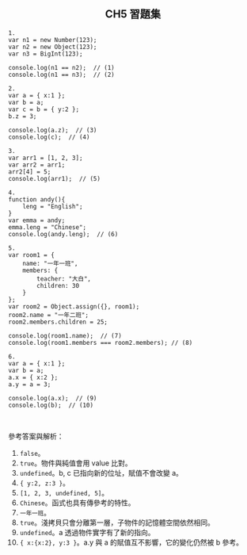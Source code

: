 <h2 align="center">CH5 習題集</h2>

```
1.
var n1 = new Number(123);
var n2 = new Object(123);
var n3 = BigInt(123);

console.log(n1 == n2);  // (1)
console.log(n1 == n3);  // (2)
```
```
2. 
var a = { x:1 };
var b = a;
var c = b = { y:2 };
b.z = 3;

console.log(a.z);  // (3)
console.log(c);  // (4)
```
```
3.
var arr1 = [1, 2, 3];
var arr2 = arr1;
arr2[4] = 5;
console.log(arr1);  // (5)
```
```
4.
function andy(){
    leng = "English";
}
var emma = andy;
emma.leng = "Chinese";
console.log(andy.leng);  // (6)
```
```
5.
var room1 = {
    name: "一年一班",
    members: {
        teacher: "大白",
        children: 30
    }
};
var room2 = Object.assign({}, room1);
room2.name = "一年二班";
room2.members.children = 25;

console.log(room1.name);  // (7)
console.log(room1.members === room2.members); // (8)
```
```
6.
var a = { x:1 };
var b = a;
a.x = { x:2 };
a.y = a = 3;

console.log(a.x);  // (9)
console.log(b);  // (10)
```
<br>

參考答案與解析：
1. `false`。
2. `true`。物件與純值會用 value 比對。
3. `undefined`。b, c 已指向新的位址，賦值不會改變 a。
4. `{ y:2, z:3 }`。
5. `[1, 2, 3, undefined, 5]`。
6. `Chinese`。函式也具有傳參考的特性。
7. `一年一班`。
8. `true`。淺拷貝只會分離第一層，子物件的記憶體空間依然相同。
9. `undefined`。a 透過物件實字有了新的指向。
10. `{ x:{x:2}, y:3 }`。a.y 與 a 的賦值互不影響，它的變化仍然被 b 參考。
